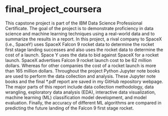 # final_project_coursera
This capstone project is part of the IBM Data Science Professional Certificate. The
goal of the project is to demonstrate proficiency in data science and machine
learning techniques using a real-world data and to summarize the results in a
report.
In this project, a rival company to SpaceX (i.e., SpaceY) uses SpaceX Falcon 9 rocket
data to determine the rocket first stage landing successes and also uses the rocket
data to determine the cost of a launch. Space Y uses the data to bid against SpaceX
for a rocket launch. SpaceX advertises Falcon 9 rocket launch cost to be 62 million
dollars.
Whereas for other companies the cost of a rocket launch is more than 165 million
dollars. Throughout the project Python Jupyter note books are used to perform the
data collection and analysis. These Jupyter note books and the final *.pdf report are
saved in my GitHub repository webpage.
The major parts of this report include data collection methodology, data wrangling,
exploratory data analysis (EDA), interactive data visualization, machine learning
(ML) classification model development, and model evaluation. Finally, the accuracy
of different ML algorithms are compared in predicting the future landing of the
Falcon 9 first stage rocket.

